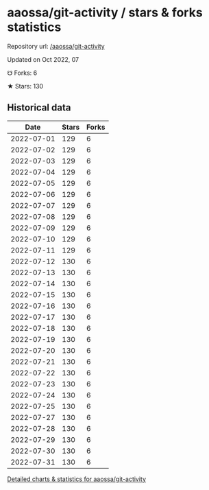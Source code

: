 # aaossa/git-activity / stars & forks statistics

Repository url: [/aaossa/git-activity](https://github.com/aaossa/git-activity)

Updated on Oct 2022, 07

☋ Forks: 6

★ Stars: 130

## Historical data
| Date | Stars | Forks |
|------|-------|-------|
| 2022-07-01 | 129 | 6 | 
| 2022-07-02 | 129 | 6 | 
| 2022-07-03 | 129 | 6 | 
| 2022-07-04 | 129 | 6 | 
| 2022-07-05 | 129 | 6 | 
| 2022-07-06 | 129 | 6 | 
| 2022-07-07 | 129 | 6 | 
| 2022-07-08 | 129 | 6 | 
| 2022-07-09 | 129 | 6 | 
| 2022-07-10 | 129 | 6 | 
| 2022-07-11 | 129 | 6 | 
| 2022-07-12 | 130 | 6 | 
| 2022-07-13 | 130 | 6 | 
| 2022-07-14 | 130 | 6 | 
| 2022-07-15 | 130 | 6 | 
| 2022-07-16 | 130 | 6 | 
| 2022-07-17 | 130 | 6 | 
| 2022-07-18 | 130 | 6 | 
| 2022-07-19 | 130 | 6 | 
| 2022-07-20 | 130 | 6 | 
| 2022-07-21 | 130 | 6 | 
| 2022-07-22 | 130 | 6 | 
| 2022-07-23 | 130 | 6 | 
| 2022-07-24 | 130 | 6 | 
| 2022-07-25 | 130 | 6 | 
| 2022-07-27 | 130 | 6 | 
| 2022-07-28 | 130 | 6 | 
| 2022-07-29 | 130 | 6 | 
| 2022-07-30 | 130 | 6 | 
| 2022-07-31 | 130 | 6 | 


[Detailed charts & statistics for aaossa/git-activity](https://reviewgithub.com/rep/aaossa/git-activity)
